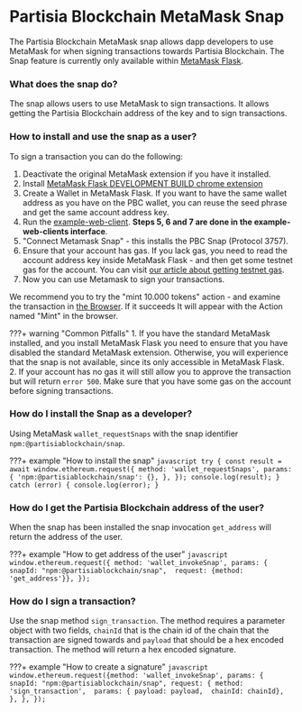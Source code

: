 # Partisia Blockchain MetaMask Snap
The Partisia Blockchain MetaMask snap allows dapp developers to use MetaMask for when signing transactions towards
Partisia Blockchain. The Snap feature is currently only available within [MetaMask Flask](https://metamask.io/flask/).

### What does the snap do?
The snap allows users to use MetaMask to sign transactions. It allows getting the Partisia
Blockchain address of the key and to sign transactions.

### How to install and use the snap as a user?
To sign a transaction you can do the following:

1. Deactivate the original MetaMask extension if you have it installed.
2. Install [MetaMask Flask DEVELOPMENT BUILD chrome extension](https://metamask.io/flask/)
3. Create a Wallet in MetaMask Flask. If you want to have the same wallet address as you have on the PBC wallet, you can reuse the seed phrase and get the same account address key.
4. Run the [example-web-client](https://gitlab.com/partisiablockchain/language/example-web-client). **Steps 5, 6 and 7 are done in the example-web-clients interface**.
5. "Connect Metamask Snap" - this installs the PBC Snap (Protocol 3757).
6. Ensure that your account has gas. If you lack gas, you need to read the account address key inside MetaMask Flask - and then get some testnet gas for the account. You can visit [our article about getting testnet gas](../access-and-use-the-testnet.md).
7. Now you can use Metamask to sign your transactions. 

We recommend you to try the "mint 10.000 tokens" action - and examine the transaction in [the Browser](https://browser.testnet.partisiablockchain.com/transactions). If it succeeds It will appear with the Action named "Mint" in the browser.

???+ warning "Common Pitfalls"
    1. If you have the standard MetaMask installed, and you install MetaMask Flask you need to ensure that you have disabled the standard MetaMask extension. Otherwise, you will experience that the snap is not available, since its only accessible in MetaMask Flask.
    2. If your account has no gas it will still allow you to approve the transaction but will return `error 500`. Make sure that you have some gas on the account before signing transactions. 


### How do I install the Snap as a developer?
Using MetaMask `wallet_requestSnaps` with the snap
  identifier `npm:@partisiablockchain/snap`.
  
???+ example "How to install the snap"
    ```javascript
    try {
    const result = await window.ethereum.request({
    method: 'wallet_requestSnaps',
    params: {
    'npm:@partisiablockchain/snap': {},
    },
    });
    console.log(result);
        } catch (error) {
          console.log(error);
        }
    ```


### How do I get the Partisia Blockchain address of the user?
When the snap has been installed the snap invocation `get_address` will return the address of the user.
  
???+ example "How to get address of the user"
    ```javascript
    window.ethereum.request({
        method: 'wallet_invokeSnap',
        params: {
          snapId: "npm:@partisiablockchain/snap", 
          request: {method: 'get_address'}},
    });
    ```

### How do I sign a transaction?
Use the snap method `sign_transaction`. The method requires a parameter object with two fields, `chainId` that is the chain id of the chain that the transaction
are signed towards and `payload` that
should be a hex encoded transaction. The method will return a hex encoded signature.
  
???+ example "How to create a signature"
    ```javascript
    window.ethereum.request({method: 'wallet_invokeSnap',
      params: {
        snapId: "npm:@partisiablockchain/snap",
        request: {
            method: 'sign_transaction', 
            params: {
                payload: payload, 
                chainId: chainId},
        },
      },
    });
    ```